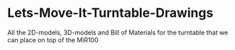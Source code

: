 # Lets-Move-It-Turntable-Drawings
All the 2D-models, 3D-models and Bill of Materials for the turntable that we can place on top of the MiR100
